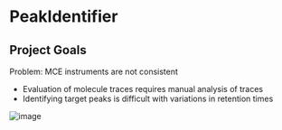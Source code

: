 # PeakIdentifier

## Project Goals
Problem: MCE instruments are not consistent
- Evaluation of molecule traces requires manual analysis of traces
- Identifying target peaks is difficult with variations in retention times

![image](https://github.com/kyshu11027/PeakIdentifier/assets/96274909/ba299832-5132-4d51-ae08-84db929f82d9)

